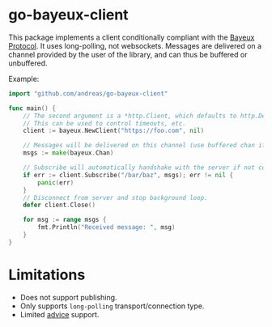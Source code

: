 # go-bayeux-client

This package implements a client conditionally compliant with the [Bayeux Protocol](http://svn.cometd.org/trunk/bayeux/bayeux.html). It uses long-polling, not websockets. Messages are delivered on a channel provided by the user of the library, and can thus be buffered or unbuffered.

Example:

```go
import "github.com/andreas/go-bayeux-client"

func main() {
	// The second argument is a *http.Client, which defaults to http.DefaultClient.
	// This can be used to control timeouts, etc.
	client := bayeux.NewClient("https://foo.com", nil)

	// Messages will be delivered on this channel (use buffered chan if needed).
	msgs := make(bayeux.Chan)

	// Subscribe will automatically handshake with the server if not connected.
	if err := client.Subscribe("/bar/baz", msgs); err != nil {
		panic(err)
	}
	// Disconnect from server and stop background loop.
	defer client.Close()

	for msg := range msgs {
		fmt.Println("Received message: ", msg)
	}
}
```

# Limitations

- Does not support publishing.
- Only supports `long-polling` transport/connection type.
- Limited [advice](http://svn.cometd.org/trunk/bayeux/bayeux.html#toc_32) support.
